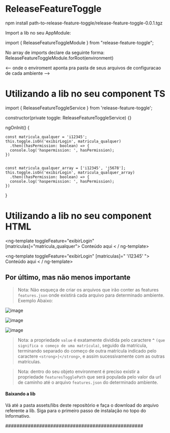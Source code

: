 # ReleaseFeatureToggle

npm install path-to-release-feature-toggle/release-feature-toggle-0.0.1.tgz

Import a lib no seu AppModule:

import { ReleaseFeatureToggleModule } from "release-feature-toggle";

No array de imports declare da seguinte forma: 
ReleaseFeatureToggleModule.forRoot(environment) 

<-- onde o enviroment aponta pra pasta de seus arquivos de configuracao de cada ambiente -->

# Utilizando a lib no seu component TS

import { ReleaseFeatureToggleService } from 'release-feature-toggle';

constructor(private toggle: ReleaseFeatureToggleService) {}

ngOnInit() {

    const matricula_qualquer = 'i12345';
    this.toggle.isOn('exibirLogin', matricula_qualquer)
      .then((hasPermission: boolean) => {
      console.log('haspermission: ', hasPermission);
    })
    
    
    const matricula_qualquer_array = ['i12345', 'j5678'];
    this.toggle.isOn('exibirLogin', matricula_qualquer_array)
      .then((hasPermission: boolean) => {
      console.log('haspermission: ', hasPermission);
    })
    
}

# Utilizando a lib no seu component HTML


<ng-template toggleFeature="exibirLogin" [matriculas]="matricula_qualquer"> 
    Conteúdo aqui
< / ng-template>    

  
<ng-template toggleFeature="exibirLogin" [matriculas]=" 'i12345' "> 
    Conteúdo aqui
< / ng-template> 


## Por último, mas não menos importante

> Nota: Não esqueça de criar os arquivos que irão conter as features `features.json` onde existirá cada arquivo para determinado ambiente. Exemplo Abaixo: 


![image](https://user-images.githubusercontent.com/34343165/127925157-3b23ff27-a75b-47c9-bdcd-6fcb7867675f.png)

![image](https://user-images.githubusercontent.com/34343165/127925260-83ddcd97-4eb2-4c4e-80bb-027b253eadbf.png)

![image](https://user-images.githubusercontent.com/34343165/127935417-f328693e-5ea7-45e9-af1d-aaf2502aae85.png)

  > Nota: a propriedade `value` é exatamente dividida pelo caractere <strong>`^`</strong> `(que significa o começo de uma matrícula)`, seguido da matrícula, terminando separado do começo de outra matrícula indicado pelo caractere `<strong>|</strong>`, e assim sucessivamente com as outras matrículas.
 
> Nota: dentro do seu objeto environment é preciso existir a propriedade `featuresTogglePath` que será populada pelo valor da url de caminho até o
arquivo `features.json` do determinado ambiente.


  
  #### Baixando a lib ####
  
  Vá até a pasta assets/libs deste repositório e faça o download do arquivo referente a lib.
  Siga para o primeiro passo de instalação no topo do Informativo.
  
  #################################################
